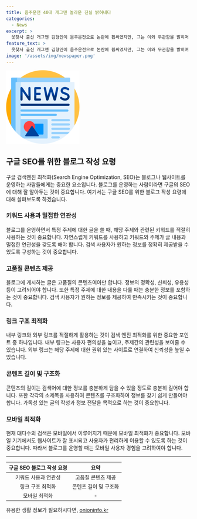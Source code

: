 ```yaml
---
title: 음주운전 40대 개그맨 놀라운 진실 밝혀내다
categories:
  - News
excerpt: >
  웃찾사 출신 개그맨 김형인이 음주운전으로 논란에 휩싸였지만, 그는 이와 무관함을 밝히며 억울함을 토로했다. 또한, 언론과 댓글로 인한 고통을 언급하며 가정을 지키겠다는 다짐을 전했다. 이에 따라, 40대 남성 개그맨 K씨가 음주운전 혐의로 입건되었으며 사고로는 차량 전복이 있었으나 인명 피해는 없었다고 전해졌다.
feature_text: >
  웃찾사 출신 개그맨 김형인이 음주운전으로 논란에 휩싸였지만, 그는 이와 무관함을 밝히며 억울함을 토로했다. 또한, 언론과 댓글로 인한 고통을 언급하며 가정을 지키겠다는 다짐을 전했다. 이에 따라, 40대 남성 개그맨 K씨가 음주운전 혐의로 입건되었으며 사고로는 차량 전복이 있었으나 인명 피해는 없었다고 전해졌다.
image: '/assets/img/newspaper.png'
---
```


<p><img src="/assets/img/newspaper.png" alt="kimp 속보" /></p>

<h2 data-ke-size="size26">구글 SEO를 위한 블로그 작성 요령</h2>

<p data-ke-size="size16">구글 검색엔진 최적화(Search Engine Optimization, SEO)는 블로그나 웹사이트를 운영하는 사람들에게는 중요한 요소입니다. 블로그를 운영하는 사람이라면 구글의 SEO에 대해 잘 알아두는 것이 중요합니다. 여기서는 구글 SEO를 위한 블로그 작성 요령에 대해 살펴보도록 하겠습니다.</p>

<h3 data-ke-size="size21">키워드 사용과 밀접한 연관성</h3>

<p data-ke-size="size16">블로그를 운영하면서 특정 주제에 대한 글을 쓸 때, 해당 주제와 관련된 키워드를 적절히 사용하는 것이 중요합니다. 자연스럽게 키워드를 사용하고 키워드와 주제가 글 내용과 밀접한 연관성을 갖도록 해야 합니다. 검색 사용자가 원하는 정보를 정확히 제공받을 수 있도록 구성하는 것이 중요합니다.</p>

<h3 data-ke-size="size21">고품질 콘텐츠 제공</h3>

<p data-ke-size="size16">블로그에 게시하는 글은 고품질의 콘텐츠여아만 합니다. 정보의 정확성, 신뢰성, 유용성 등이 고려되어야 합니다. 또한 특정 주제에 대한 내용을 다룰 때는 충분한 정보를 포함하는 것이 중요합니다. 검색 사용자가 원하는 정보를 제공하여 만족시키는 것이 중요합니다.</p>

<h3 data-ke-size="size21">링크 구조 최적화</h3>

<p data-ke-size="size16">내부 링크와 외부 링크를 적절하게 활용하는 것이 검색 엔진 최적화를 위한 중요한 포인트 중 하나입니다. 내부 링크는 사용자 편의성을 높이고, 주제간의 관련성을 보여줄 수 있습니다. 외부 링크는 해당 주제에 대한 권위 있는 사이트로 연결하여 신뢰성을 높일 수 있습니다.</p>

<h3 data-ke-size="size21">콘텐츠 길이 및 구조화</h3>

<p data-ke-size="size16">콘텐츠의 길이는 검색어에 대한 정보를 충분하게 담을 수 있을 정도로 충분히 길어야 합니다. 또한 각각의 소제목을 사용하여 콘텐츠를 구조화하여 정보를 찾기 쉽게 만들어야 합니다. 가독성 있는 글의 작성과 정보 전달을 목적으로 하는 것이 중요합니다.</p>

<h3 data-ke-size="size21">모바일 최적화</h3>

<p data-ke-size="size16">현재 대다수의 검색은 모바일에서 이루어지기 때문에 모바일 최적화가 중요합니다. 모바일 기기에서도 웹사이트가 잘 표시되고 사용자가 편리하게 이용할 수 있도록 하는 것이 중요합니다. 따라서 블로그를 운영할 때는 모바일 사용자 경험을 고려하여야 합니다.</p>

<hr>

<table>
  <thead>
    <tr>
      <th style="text-align: center;">구글 SEO 블로그 작성 요령</th>
      <th style="text-align: center;">요약</th>
    </tr>
  </thead>
  <tbody>
    <tr>
      <td style="text-align: center;">키워드 사용과 연관성</td>
      <td style="text-align: center;">고품질 콘텐츠 제공</td>
    </tr>
    <tr>
      <td style="text-align: center;">링크 구조 최적화</td>
      <td style="text-align: center;">콘텐츠 길이 및 구조화</td>
    </tr>
    <tr>
      <td style="text-align: center;">모바일 최적화</td>
      <td style="text-align: center;">-</td>
    </tr>
  </tbody>
</table>
유용한 생활 정보가 필요하시다면, <a href="https://onioninfo.kr" rel="dofollow">onioninfo.kr</a>


